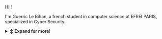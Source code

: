 Hi !

I'm Guerric Le Bihan, a french student in computer science at EFREI PARIS, specialized in Cyber Security.

<details>
   <summary><b>↕️ Expand for more!</b></summary><br><br>

<details>
   <summary><b>💻 Code Projects</b></summary>

### Maintained
| Name                                      | Starting date | Version |
| ----------------------------------------- | ------------- | ------- |
| [PenEnv](https://github.com/lLouu/penenv) | 28 Jul. 2023  | V0.3.0  |

### Working on
| Name                                    | Starting date | Deadline     | State          |
| --------------------------------------- | ------------- | ------------ | -------------- |
| BinEq                                   | 27 June 2022  | None         | WIP (private)  |
| AManager                                | 14 Oct. 2022  | None         | WIP (private)  |
| CManager                                | 14 Oct. 2022  | None         | WIP (private)  |
| [MM Tool](https://github.com/lLouu/MMT) | 28 Mar. 2021  | None         | Pause          |
| Latium Game Engine                      | None          | None         | Preparation    |

### Archived
| Name                                                                            | Starting date | Version |
| ------------------------------------------------------------------------------- | ------------- | ------- |
| [Cypherstock](https://github.com/lLouu/mastercamp-cypherstock-server)           | 2  Juin 2022  | V1.3.1  |
| [Custom Compression system](https://github.com/lLouu/Custom-Compression-System) | 6  Nov. 2020  | V0.2.0  |

### Backuped
- [Wappalyzer](https://github.com/lLouu/wappalyzer)
- [Binary Bank](https://github.com/lLouu/binary-bank)

</details>
<details>
   <summary><b>👤 Accounts here and there</b></summary>
 
[Linkdin](https://www.linkedin.com/in/guerric-le-bihan)  |  [HackTheBox](https://app.hackthebox.com/profile/1426168)  |  [Codingame](https://www.codingame.com/profile/98c9da903a5b276d4cbc503fbe5680da6636135)
</details>
<details>
   <summary><b>🪛 Stuff I use</b></summary>
<br>

| Languages   | OS      | Frameworks | Others          |
| ----------- | ------- | ---------- | --------------- |
| Python      | Windows | NodeJS     | Visual Studio   |
| Shell       | Debian  | Django     | VS Code         |
| Powershell  | Alpine  | VueJS      | VirtualBox      |
| C / C++     | Parrot  | .NET       | Docker          |
| C#          |         |            | Kubernetes      |
| Web / WAMP  |         |            | Visual paradigm |
| Batch       |         |            | Figma           |
| lua         |         |            | Notion          |
| Solidity    |         |            |                 |
</details>
</details>
